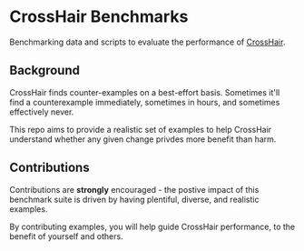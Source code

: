 # CrossHair Benchmarks

Benchmarking data and scripts to evaluate the performance of
[CrossHair](https://github.com/pschanely/CrossHair).

## Background

CrossHair finds counter-examples on a best-effort basis.
Sometimes it'll find a counterexample immediately, sometimes in hours, and sometimes
effectively never.

This repo aims to provide a realistic set of examples to help CrossHair understand
whether any given change privdes more benefit than harm.

## Contributions

Contributions are **strongly** encouraged - the postive impact of this benchmark suite
is driven by having plentiful, diverse, and realistic examples.

By contributing examples, you will help guide CrossHair performance, to the
benefit of yourself and others.
